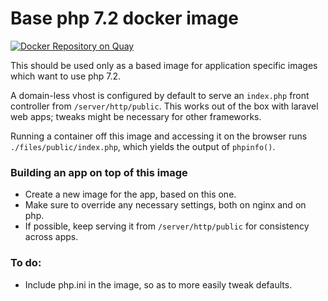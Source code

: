 # Base php 7.2 docker image

[![Docker Repository on Quay](https://quay.io/repository/hellofresh/php70/status?token=1f9cb0ee-31ab-4601-b4f3-f61c710c0e0e "Docker Repository on Quay")](https://quay.io/repository/hellofresh/php70)

This should be used only as a based image for application specific images which want to use php 7.2.

A domain-less vhost is configured by default to serve an `index.php` front controller from `/server/http/public`. This works out of the box with laravel web apps; tweaks might be necessary for other frameworks.

Running a container off this image and accessing it on the browser runs `./files/public/index.php`, which yields the output of `phpinfo()`.

### Building an app on top of this image

+ Create a new image for the app, based on this one.
+ Make sure to override any necessary settings, both on nginx and on php.
+ If possible, keep serving it from `/server/http/public` for consistency across apps.

### To do:

+ Include php.ini in the image, so as to more easily tweak defaults.
